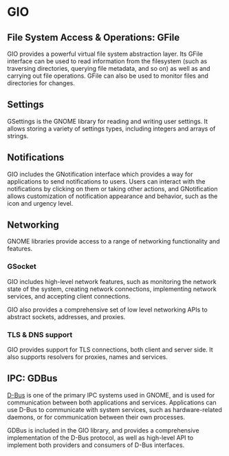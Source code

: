 # GIO

## File System Access & Operations: GFile

GIO provides a powerful virtual file system abstraction layer. Its GFile interface can be used to read information from
the filesystem (such as traversing directories, querying file metadata, and so on) as well as and carrying out file
operations. GFile can also be used to monitor files and directories for changes.

## Settings

GSettings is the GNOME library for reading and writing user settings. It allows storing a variety of settings types,
including integers and arrays of strings.

## Notifications

GIO includes the GNotification interface which provides a way for applications to send notifications to users. Users can
interact with the notifications by clicking on them or taking other actions, and GNotification allows customization of
notification appearance and behavior, such as the icon and urgency level.

## Networking

GNOME libraries provide access to a range of networking functionality and features.

### GSocket

GIO includes high-level network features, such as monitoring the network state of the system, creating network
connections, implementing network services, and accepting client connections.

GIO also provides a comprehensive set of low level networking APIs to abstract sockets, addresses, and proxies.

### TLS & DNS support

GIO provides support for TLS connections, both client and server side. It also supports resolvers for proxies, names and
services.

## IPC: GDBus

[D-Bus](https://www.freedesktop.org/wiki/Software/dbus/) is one of the primary IPC systems used in GNOME, and is used
for communication between both applications and services. Applications can use D-Bus to communicate with system
services, such as hardware-related daemons, or for communication between their own processes.

GDBus is included in the GIO library, and provides a comprehensive implementation of the D-Bus protocol, as well as
high-level API to implement both providers and consumers of D-Bus interfaces.
